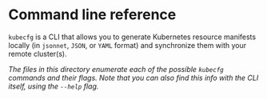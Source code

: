 # Command line reference

`kubecfg` is a CLI that allows you to generate Kubernetes resource manifests locally (in `jsonnet`, `JSON`, or `YAML` format) and synchronize them with your remote cluster(s).

*The files in this directory enumerate each of the possible `kubecfg` commands and their flags. Note that you can also find this info with the CLI itself, using the `--help` flag.*

